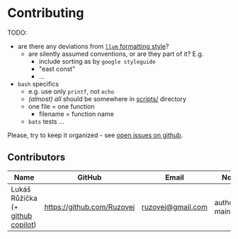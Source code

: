 # Contributing

TODO:

- are there any deviations from [`llvm` formatting style](.clang-format)?
  - are silently assumed conventions, or are they part of it? E.g.
    - include sorting as by `google styleguide`
    - "east const"
    - ...
- `bash` specifics
  - e.g. use only `printf`, not `echo`
  - _(almost) all_ should be somewhere in [scripts/](scripts/) directory
  - one file = one function
    - filename = function name
  - `bats` tests ...

Please, try to keep it organized - see [open issues on github](https://github.com/Ruzovej/cxxet/issues).

## Contributors

| Name | GitHub | Email | Notes |
| ---- | ------ | ----- | ----- |
| Lukáš Růžička (+ [github copilot](https://github.com/features/copilot)) | <https://github.com/Ruzovej> | [ruzovej@gmail.com](mailto:ruzovej+cxxet@gmail.com) | author, maintainer |
